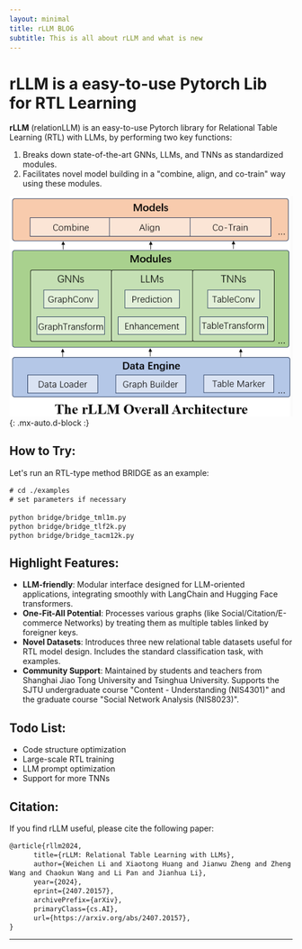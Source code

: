 ```yaml
---
layout: minimal
title: rLLM BLOG
subtitle: This is all about rLLM and what is new
---
```


# rLLM is a easy-to-use Pytorch Lib for RTL Learning

**rLLM** (relationLLM) is an easy-to-use Pytorch library for Relational Table Learning (RTL) with LLMs, by performing two key functions:

1. Breaks down state-of-the-art GNNs, LLMs, and TNNs as standardized modules.
2. Facilitates novel model building in a "combine, align, and co-train" way using these modules.

![overview for rllm](/assets/img/index/rllmoverview.png){: .mx-auto.d-block :}

## How to Try:

Let's run an RTL-type method BRIDGE as an example:

```shell
# cd ./examples
# set parameters if necessary

python bridge/bridge_tml1m.py
python bridge/bridge_tlf2k.py
python bridge/bridge_tacm12k.py
```

## Highlight Features:

- **LLM-friendly**: Modular interface designed for LLM-oriented applications, integrating smoothly with LangChain and Hugging Face transformers.
- **One-Fit-All Potential**: Processes various graphs (like Social/Citation/E-commerce Networks) by treating them as multiple tables linked by foreigner keys.
- **Novel Datasets**: Introduces three new relational table datasets useful for RTL model design. Includes the standard classification task, with examples.
- **Community Support**: Maintained by students and teachers from Shanghai Jiao Tong University and Tsinghua University. Supports the SJTU undergraduate course "Content - Understanding (NIS4301)" and the graduate course "Social Network Analysis (NIS8023)".

## Todo List:

- Code structure optimization
- Large-scale RTL training
- LLM prompt optimization
- Support for more TNNs

## Citation:

If you find rLLM useful, please cite the following paper:
```
@article{rllm2024,
      title={rLLM: Relational Table Learning with LLMs}, 
      author={Weichen Li and Xiaotong Huang and Jianwu Zheng and Zheng Wang and Chaokun Wang and Li Pan and Jianhua Li},
      year={2024},
      eprint={2407.20157},
      archivePrefix={arXiv},
      primaryClass={cs.AI},
      url={https://arxiv.org/abs/2407.20157}, 
}
```

---